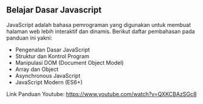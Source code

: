## Belajar Dasar Javascript
JavaScript adalah bahasa pemrograman yang digunakan untuk membuat halaman web lebih interaktif dan dinamis. Berikut daftar pembahasan pada panduan ini yakni:
- Pengenalan Dasar JavaScript
- Struktur dan Kontrol Program
- Manipulasi DOM (Document Object Model)
- Array dan Object
- Asynchronous JavaScript
- JavaScript Modern (ES6+)

Link Panduan Youtube:
https://www.youtube.com/watch?v=QXKCBAzSGc8
